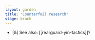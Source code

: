```yaml
---  
layout: garden
title: "Counterfoil research"
stage: bruck
---
```


- [&] See also: [[rearguard-yin-tactics]]?